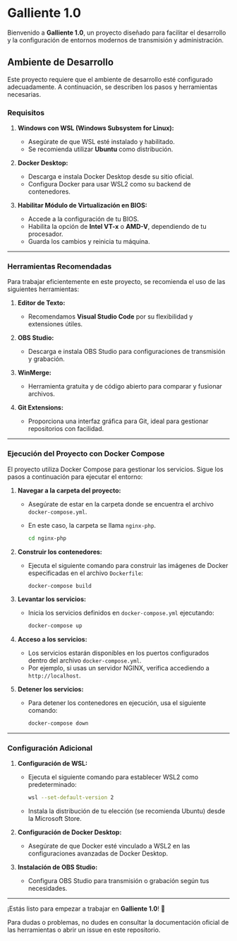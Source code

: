 # Galliente 1.0

Bienvenido a **Galliente 1.0**, un proyecto diseñado para facilitar el desarrollo y la configuración de entornos modernos de transmisión y administración.

## Ambiente de Desarrollo

Este proyecto requiere que el ambiente de desarrollo esté configurado adecuadamente. A continuación, se describen los pasos y herramientas necesarias.

### **Requisitos**

1. **Windows con WSL (Windows Subsystem for Linux):**
   - Asegúrate de que WSL esté instalado y habilitado.
   - Se recomienda utilizar **Ubuntu** como distribución.

2. **Docker Desktop:**
   - Descarga e instala Docker Desktop desde su sitio oficial.
   - Configura Docker para usar WSL2 como su backend de contenedores.

3. **Habilitar Módulo de Virtualización en BIOS:**
   - Accede a la configuración de tu BIOS.
   - Habilita la opción de **Intel VT-x** o **AMD-V**, dependiendo de tu procesador.
   - Guarda los cambios y reinicia tu máquina.

---

### **Herramientas Recomendadas**

Para trabajar eficientemente en este proyecto, se recomienda el uso de las siguientes herramientas:

1. **Editor de Texto:**
   - Recomendamos **Visual Studio Code** por su flexibilidad y extensiones útiles.

2. **OBS Studio:**
   - Descarga e instala OBS Studio para configuraciones de transmisión y grabación.

3. **WinMerge:**
   - Herramienta gratuita y de código abierto para comparar y fusionar archivos.

4. **Git Extensions:**
   - Proporciona una interfaz gráfica para Git, ideal para gestionar repositorios con facilidad.

---

### **Ejecución del Proyecto con Docker Compose**

El proyecto utiliza Docker Compose para gestionar los servicios. Sigue los pasos a continuación para ejecutar el entorno:

1. **Navegar a la carpeta del proyecto:**
   - Asegúrate de estar en la carpeta donde se encuentra el archivo `docker-compose.yml`. 
   - En este caso, la carpeta se llama `nginx-php`.

     ```bash
     cd nginx-php
     ```

2. **Construir los contenedores:**
   - Ejecuta el siguiente comando para construir las imágenes de Docker especificadas en el archivo `Dockerfile`:

     ```bash
     docker-compose build
     ```

3. **Levantar los servicios:**
   - Inicia los servicios definidos en `docker-compose.yml` ejecutando:

     ```bash
     docker-compose up
     ```

4. **Acceso a los servicios:**
   - Los servicios estarán disponibles en los puertos configurados dentro del archivo `docker-compose.yml`.
   - Por ejemplo, si usas un servidor NGINX, verifica accediendo a `http://localhost`.

5. **Detener los servicios:**
   - Para detener los contenedores en ejecución, usa el siguiente comando:

     ```bash
     docker-compose down
     ```

---

### **Configuración Adicional**

1. **Configuración de WSL:**
   - Ejecuta el siguiente comando para establecer WSL2 como predeterminado:
     ```bash
     wsl --set-default-version 2
     ```
   - Instala la distribución de tu elección (se recomienda Ubuntu) desde la Microsoft Store.

2. **Configuración de Docker Desktop:**
   - Asegúrate de que Docker esté vinculado a WSL2 en las configuraciones avanzadas de Docker Desktop.

3. **Instalación de OBS Studio:**
   - Configura OBS Studio para transmisión o grabación según tus necesidades.

---

¡Estás listo para empezar a trabajar en **Galliente 1.0**! 🚀

Para dudas o problemas, no dudes en consultar la documentación oficial de las herramientas o abrir un issue en este repositorio.
